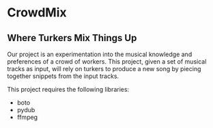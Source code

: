 # CrowdMix


## Where Turkers Mix Things Up

Our project is an experimentation into the musical knowledge and preferences of a crowd of workers. This project, given a set of musical tracks as input, will rely on turkers to produce a new song by piecing together snippets from the input tracks.


This project requires the following libraries:
+ boto
+ pydub
+ ffmpeg